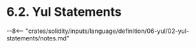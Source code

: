 <!-- This file is generated automatically by infrastructure scripts. Please don't edit by hand. -->

# 6.2. Yul Statements

--8<-- "crates/solidity/inputs/language/definition/06-yul/02-yul-statements/notes.md"
